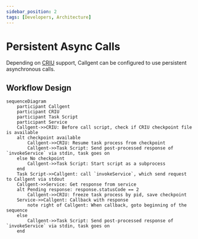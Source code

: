 ```yaml
---
sidebar_position: 2
tags: [Developers, Architecture]
---
```


# Persistent Async Calls

Depending on [CRIU](https://criu.org/Main_Page) support, Callgent can be configured to use persistent asynchronous calls.

## Workflow Design

```mermaid
sequenceDiagram
    participant Callgent
    participant CRIU
    participant Task Script
    participant Service
    Callgent->>CRIU: Before call script, check if CRIU checkpoint file is available
    alt checkpoint available
        Callgent->>CRIU: Resume task process from checkpoint
        Callgent->>Task Script: Send post-processed response of `invokeService` via stdin, task goes on
    else No checkpoint
        Callgent->>Task Script: Start script as a subprocess
    end
    Task Script->>Callgent: call `invokeService`, which send request to Callgent via stdout
    Callgent->>Service: Get response from service
    alt Pending response: response.statusCode == 2
        Callgent->>CRIU: freeze task process by pid, save checkpoint
    Service->>Callgent: Callback with response
        note right of Callgent: When callback, goto beginning of the sequence
    else
        Callgent->>Task Script: Send post-processed response of `invokeService` via stdin, task goes on
    end
```
